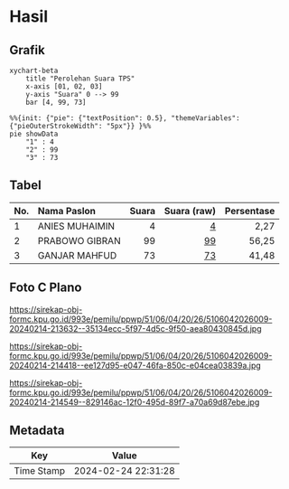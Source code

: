 # Hasil

## Grafik

```mermaid
xychart-beta
    title "Perolehan Suara TPS"
    x-axis [01, 02, 03]
    y-axis "Suara" 0 --> 99
    bar [4, 99, 73]
```

```mermaid
%%{init: {"pie": {"textPosition": 0.5}, "themeVariables": {"pieOuterStrokeWidth": "5px"}} }%%
pie showData
    "1" : 4
    "2" : 99
    "3" : 73
```

## Tabel

| No. | Nama Paslon    | Suara | Suara (raw) | Persentase |
|:--- |:-------------- | -----:| -----------:| ----------:|
| 1   | ANIES MUHAIMIN | 4     | [4][p-1]    | 2,27       |
| 2   | PRABOWO GIBRAN | 99    | [99][p-2]   | 56,25      |
| 3   | GANJAR MAHFUD  | 73    | [73][p-3]   | 41,48      |


[p-1]: https://github.com/gigit-pemilu/pemilu-2024-51-bali/blob/main/pilpres/hitung-suara/sub/51-bali/sub/06-bangli/sub/04-kintamani/sub/2026-batur-selatan/sub/009-tps/sub/paslon-1.txt
[p-2]: https://github.com/gigit-pemilu/pemilu-2024-51-bali/blob/main/pilpres/hitung-suara/sub/51-bali/sub/06-bangli/sub/04-kintamani/sub/2026-batur-selatan/sub/009-tps/sub/paslon-2.txt
[p-3]: https://github.com/gigit-pemilu/pemilu-2024-51-bali/blob/main/pilpres/hitung-suara/sub/51-bali/sub/06-bangli/sub/04-kintamani/sub/2026-batur-selatan/sub/009-tps/sub/paslon-3.txt

## Foto C Plano

https://sirekap-obj-formc.kpu.go.id/993e/pemilu/ppwp/51/06/04/20/26/5106042026009-20240214-213632--35134ecc-5f97-4d5c-9f50-aea80430845d.jpg

https://sirekap-obj-formc.kpu.go.id/993e/pemilu/ppwp/51/06/04/20/26/5106042026009-20240214-214418--ee127d95-e047-46fa-850c-e04cea03839a.jpg

https://sirekap-obj-formc.kpu.go.id/993e/pemilu/ppwp/51/06/04/20/26/5106042026009-20240214-214549--829146ac-12f0-495d-89f7-a70a69d87ebe.jpg


## Metadata

| Key        | Value               |
| ---------- | ------------------- |
| Time Stamp | 2024-02-24 22:31:28 |



